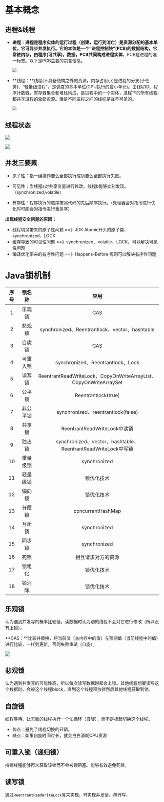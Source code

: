 # 基本概念

## 进程&线程

+ **进程：**进程是程序实体的运行过程（创建，运⾏到消亡）是资源分配的基本单位。它可异步并发执行。它的本体是一个**“进程控制块”(PCB)**的数据结构，它常驻内存，由程序(可共享)，数据，PCB共同构成**进程实体**，PCB是进程的唯一标志。以下是PCB主要的包含信息。

  ​	<img src="https://lizhuo-file.oss-cn-hangzhou.aliyuncs.com/img/Snipaste_2022-06-06_20-55-05.png" style="zoom: 80%;" />

+ **线程：**线程(不具备结构之外的资源，内存占用小)是进程的分支(子任务)、“轻量级进程”，是调度的基本单位(CPU执行的最小单元)。由线程ID、程序计数器，寄存器集合和堆栈构成，是进程中的一个实体，进程下的所有线程都共享进程的全部资源。但是不同进程之间的线程是互不可见的。

  ​	<img src="https://lizhuo-file.oss-cn-hangzhou.aliyuncs.com/img/Snipaste_2022-06-06_21-12-50.png" style="zoom:80%;" />

## 线程状态

![](https://lizhuo-file.oss-cn-hangzhou.aliyuncs.com/img/Snipaste_2022-06-06_21-17-19.png)

![](https://lizhuo-file.oss-cn-hangzhou.aliyuncs.com/img/Snipaste_2022-06-06_21-17-39.png)

## 并发三要素

+ 原子性：指一组操作要么全部执行成功要么全部执行失败。

+ 可见性：当线程a对共享变量进行修改，线程b能够立刻发现。（synchronized,volatile）
+ 有序性：程序执行的顺序按照代码的先后顺序执行。（处理器会对指令进行优化时可能会对指令进行重排序）

**出现线程安全问题的原因：**

- 线程切换带来的原子性问题 ==》JDK Atomic开头的原子类、synchronized、LOCK
- 缓存导致的可见性问题 ==》synchronized、volatile、LOCK，可以解决可见性问题
- 编译优化带来的有序性问题 ==》Happens-Before 规则可以解决有序性问题

# Java锁机制

| 序号 |  锁名称  |                             应用                             |
| :--: | :------: | :----------------------------------------------------------: |
|  1   |  乐观锁  |                             CAS                              |
|  2   |  悲观锁  |        synchronized、Reentrantlock、vector、hashtable        |
|  3   |  自旋锁  |                             CAS                              |
|  4   | 可重入锁 |              synchronized、Reentrantlock、Lock               |
|  5   |  读写锁  | ReentrantReadWriteLock，CopyOnWriteArrayList、CopyOnWriteArraySet |
|  6   |  公平锁  |                     Reentrantlock(true)                      |
|  7   | 非公平锁 |              synchronized、reentrantlock(false)              |
|  8   |  共享锁  |                 ReentrantReadWriteLock中读锁                 |
|  9   |  独占锁  | synchronized、vector、hashtable、ReentrantReadWriteLock中写锁 |
|  10  | 重量级锁 |                         synchronized                         |
|  11  | 轻量级锁 |                          锁优化技术                          |
|  12  |  偏向锁  |                          锁优化技术                          |
|  13  |  分段锁  |                      concurrentHashMap                       |
|  14  |  互斥锁  |                         synchronized                         |
|  15  |  同步锁  |                         synchronized                         |
|  16  |   死锁   |                      相互请求对方的资源                      |
|  17  |  锁粗化  |                          锁优化技术                          |
|  18  |  锁消除  |                          锁优化技术                          |

## 乐观锁

认为遇到并发写的概率比较低，读数据时认为别的线程不会对它进行修改（所以没有上锁）。

**CAS：**比较并替换，将当前值（主内存中的值）与预期值（当前线程中的值）进行比较，一样则更新，否则失败重试（自旋）。

![](https://lizhuo-file.oss-cn-hangzhou.aliyuncs.com/img/Snipaste_2022-06-07_21-24-53.png)

## 悲观锁

认为遇到并发写的可能性高，所以每次读写数据时都会上锁。其他线程想要读写这个数据时，会被这个线程block，直到这个线程释放锁然后其他线程获取到锁。

## 自旋锁

线程等待，让无锁的线程执行一个忙循环（自旋），而不是挂起切换这个线程。

+ 优点：避免了线程切换的开销。
+ 缺点：如果自旋时间过长，就会白白消耗CPU资源

## 可重入锁（递归锁）

 持锁线程能够再次获取该锁而不会被锁阻塞。能够有效避免死锁。

## 读写锁

通过`ReentrantReadWriteLock`类来实现。可实现并发读，串行写。

